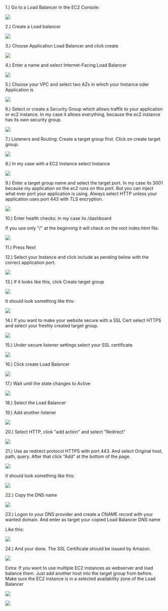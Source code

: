 1.) Go to a Load Balancer in the EC2 Console:

![](https://slabstatic.com/prod/uploads/ptzfq7y2/posts/images/0DcUNGD746_PTWNICN6j_K-S.png)

2.) Create a Load balancer

![](https://slabstatic.com/prod/uploads/ptzfq7y2/posts/images/rn-CeCTVQplI3NTP_zWpPmJw.png)

3.) Choose Application Load Balancer and click create

![](https://slabstatic.com/prod/uploads/ptzfq7y2/posts/images/wFgVRbNYGu_JvA-M7sIn4ZNE.png)

4.) Enter a name and select Internet-Facing Load Balancer

![](https://slabstatic.com/prod/uploads/ptzfq7y2/posts/images/vJWJab-UHduCL7XkvII1seds.png)

5.) Choose your VPC and select two AZs in which your Instance oder Application is

![](https://slabstatic.com/prod/uploads/ptzfq7y2/posts/images/TsJ-2ONneAvOsZznVJuEVntF.png)

6.) Select or create a Security Group which allows traffik to your application or ec2 instance. In my case it allows everything, because the ec2 instance has its own security group.

![](https://slabstatic.com/prod/uploads/ptzfq7y2/posts/images/JOsEK1BFxGmsNnKVl2YqXCku.png)

7.) Listeners and Routing: Create a target group first. Click on create target group.

![](https://slabstatic.com/prod/uploads/ptzfq7y2/posts/images/ow1p7I6xK1Pnzdcrn6VJV1j4.png)

8.) In my case with a EC2 Instance select Instance

![](https://slabstatic.com/prod/uploads/ptzfq7y2/posts/images/qVgQVcCrPvoGajeVQcqE4IJF.png)

9.) Enter a target group name and select the target port. In my case its 3001 because my application on the ec2 runs on this port. But you can inject what ever port your application is using. Always select HTTP unless your application uses port 443 with TLS encryption.

![](https://slabstatic.com/prod/uploads/ptzfq7y2/posts/images/0kYJfkYG_nVZso1nGxJfpwWo.png)

10.) Enter health checks: In my case its /dashboard

If you use only "/" at the beginning it will check on the root index.html file.

![](https://slabstatic.com/prod/uploads/ptzfq7y2/posts/images/eRGorqEst2V6bf5bBmlt2-KE.png)

11.) Press Next

12.) Select your Instance and click include as pending below with the correct application port.

![](https://slabstatic.com/prod/uploads/ptzfq7y2/posts/images/LMGeAENFnhLHj28l9mNIIm5K.png)

13.) If it looks like this, click Create target group

![](https://slabstatic.com/prod/uploads/ptzfq7y2/posts/images/lYGlxczYMRNfu9yn9ZOoEFTs.png)

It should look something like this:

![](https://slabstatic.com/prod/uploads/ptzfq7y2/posts/images/VdAdI25bgy_aGX0sAj4h_FMf.png)

14.) If you want to make your website secure with a SSL Cert select HTTPS and select your freshly created target group.

![](https://slabstatic.com/prod/uploads/ptzfq7y2/posts/images/mibIMlFI_h6qPXPBpV2GMXt8.png)

15.) Under secure listener settings select your SSL certificate.

![](https://slabstatic.com/prod/uploads/ptzfq7y2/posts/images/ypdTsZ3rnahDOeUtAlEpqFRq.png)

16.) Click create Load Balancer

![](https://slabstatic.com/prod/uploads/ptzfq7y2/posts/images/TEs7WCYblsviYLzd5DvUchQ9.png)

17.) Wait until the state changes to Active

![](https://slabstatic.com/prod/uploads/ptzfq7y2/posts/images/UQ3TvDDSPuLX9WopBmKQeigM.png)

18.) Select the Load Balancer

19.) Add another listener

![](https://slabstatic.com/prod/uploads/ptzfq7y2/posts/images/zRdA9f6q7eghuIPbK7a7bgYg.png)

20.) Select HTTP, click "add action" and select "Redirect"

![](https://slabstatic.com/prod/uploads/ptzfq7y2/posts/images/tL0_5mVmjPhyMD462H5q93CC.png)

21.) Use as redirect protocol HTTPS with port 443. And select Original host, path, query. After that click "Add" at the bottom of the page.

![](https://slabstatic.com/prod/uploads/ptzfq7y2/posts/images/WWrLxoxX8G5ucLiH5XBSJPWT.png)

It should look something like this:

![](https://slabstatic.com/prod/uploads/ptzfq7y2/posts/images/4Pa9P8tfPwzzqKleVNOYb73e.png)

22.) Copy the DNS name

![](https://slabstatic.com/prod/uploads/ptzfq7y2/posts/images/f6Bvoxc65UTDTnIEiLA-lCb0.png)

23.) Logon to your DNS provider and create a CNAME record with your wanted domain. And enter as target your copied Load Balancer DNS name

Like this:

![](https://slabstatic.com/prod/uploads/ptzfq7y2/posts/images/_30nrAvwKR54-MHWDSVXeiYo.png)

24.) And your done. The SSL Certificate should be issued by Amazon.

![](https://slabstatic.com/prod/uploads/ptzfq7y2/posts/images/KmWuypXXUFbEYKEqlJ-VyXOa.png)







Extra: If you want to use multiple EC2 instances as webserver and load balance them. Just add another host into the target group from before. Make sure the EC2 instance is in a selected availability zone of the Load Balancer

![](https://slabstatic.com/prod/uploads/ptzfq7y2/posts/images/Kv42W_wXCtEErmmWJvNubKPb.png)

![](https://slabstatic.com/prod/uploads/ptzfq7y2/posts/images/z8-9Ijg_jsz0cmGfsHKkFoS8.png)
